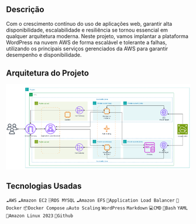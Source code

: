 Descrição
-------------------------------------------------------------------------------------------------------------
Com o crescimento contínuo do uso de aplicações web, garantir alta disponibilidade, escalabilidade e resiliência se tornou essencial em qualquer arquitetura moderna. Neste projeto, vamos implantar a plataforma WordPress na nuvem AWS de forma escalável e tolerante a falhas, utilizando os principais serviços gerenciados da AWS para garantir desempenho e disponibilidade.


Arquitetura do Projeto
-------------------------------------------------------------------------------------------------------------

![Diagrama](Imagens/Diagrama.png)

Tecnologias Usadas
-------------------------------------------------------------------------------------------------------------
`☁️AWS` `☁️Amazon EC2` `🗄️RDS MYSQL` `☁️Amazon EFS` `🚦Application Load Balancer` `🐳Docker` `📦Docker Compose` `⚖️Auto Scaling` `WordPress` `Markdown` `💻CMD` `🐚Bash` `YAML` `🐧Amazon Linux 2023` `🐙Github` 

